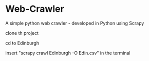 # Web-Crawler
A simple python web crawler - developed in Python using Scrapy


clone th project

cd to Edinburgh

insert "scrapy crawl Edinburgh -O Edin.csv" in the terminal
